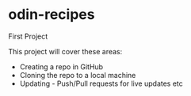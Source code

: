 # odin-recipes
First Project

This project will cover these areas:
- Creating a repo in GitHub
- Cloning the repo to a local machine
- Updating - Push/Pull requests for live updates etc